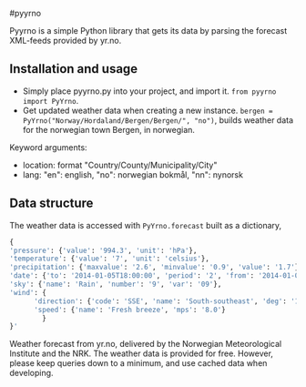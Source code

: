 #pyyrno

Pyyrno is a simple Python library that gets its data by parsing the forecast XML-feeds provided by yr.no.

## Installation and usage
- Simply place pyyrno.py into your project, and import it. `from pyyrno import PyYrno`.
- Get updated weather data when creating a new instance. `bergen = PyYrno("Norway/Hordaland/Bergen/Bergen/", "no")`, 
builds weather data for the norwegian town Bergen, in norwegian.

Keyword arguments:
- location: format "Country/County/Municipality/City"
- lang: "en": english, "no": norwegian bokmål, "nn": nynorsk

## Data structure
The weather data is accessed with `PyYrno.forecast` built as a dictionary, 
```Python
{
'pressure': {'value': '994.3', 'unit': 'hPa'}, 
'temperature': {'value': '7', 'unit': 'celsius'}, 
'precipitation': {'maxvalue': '2.6', 'minvalue': '0.9', 'value': '1.7'}, 
'date': {'to': '2014-01-05T18:00:00', 'period': '2', 'from': '2014-01-05T13:00:00'}, 
'sky': {'name': 'Rain', 'number': '9', 'var': '09'}, 
'wind': {
      'direction': {'code': 'SSE', 'name': 'South-southeast', 'deg': '149.3'}, 
      'speed': {'name': 'Fresh breeze', 'mps': '8.0'}
        }
}'
```


Weather forecast from yr.no, delivered by the Norwegian Meteorological Institute and the NRK.
The weather data is provided for free. However, please keep queries down to a minimum, and use cached data when developing. 
